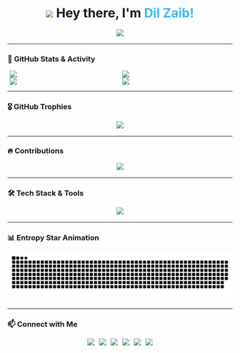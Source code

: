 <h1 align="center">
  <img src="https://media.giphy.com/media/hvRJCLFzcasrR4ia7z/giphy.gif" width="35"> 
  Hey there, I'm <span style="color:#36BCF7;">Dil Zaib!</span>
</h1>

<p align="center">
  <img src="https://readme-typing-svg.herokuapp.com/?lines=Welcome+to+my+GitHub!;Full-Stack+Developer;Tech+Enthusiast;Always+Learning!&center=true&width=500&height=50&color=36BCF7">
</p>

<hr>

### 🚀 **GitHub Stats & Activity**
<div align="center" style="display: flex; flex-wrap: wrap; justify-content: center; gap: 10px;">
  <img width="48%" src="https://github-readme-stats.vercel.app/api?username=dilzaibofficial&show_icons=true&theme=github_dark&count_private=true&include_all_commits=true&hide_border=true" />
  <img width="48%" src="https://streak-stats.demolab.com?user=dilzaibofficial&theme=algolia&hide_border=true" />
</div>

<div align="center" style="display: flex; flex-wrap: wrap; justify-content: center; gap: 10px;">
  <img width="48%" src="https://github-profile-summary-cards.vercel.app/api/cards/repos-per-language?username=dilzaibofficial&theme=github_dark" />
  <img width="48%" src="https://github-profile-summary-cards.vercel.app/api/cards/most-commit-language?username=dilzaibofficial&theme=github_dark" />
</div>

<hr>

### 🎖️ **GitHub Trophies**
<div align="center">
  <img src="https://github-profile-trophy.vercel.app/?username=dilzaibofficial&theme=algolia&no-frame=true&column=7">
</div>

<hr>

### 🔥 **Contributions**
<div align="center">
  <img src="https://github-readme-activity-graph.vercel.app/graph?username=dilzaibofficial&theme=github-dark&hide_border=true" />
</div>

<hr>

### 🛠 **Tech Stack & Tools**
<div align="center">
  <img src="https://skillicons.dev/icons?i=html,css,bootstrap,tailwind,js,ts,react,redux,nextjs,nodejs,express,mongodb,postgresql,git,docker" />
</div>

<hr>

### 📊 **Entropy Star Animation**
<div align="center">
  <img src="https://github.com/dilzaibofficial/dilzaibofficial/blob/main/github-user-contribution.svg" alt="GitHub Contribution Grid Snake Animation">
</div>

<hr>

### 📫 **Connect with Me**
<div align="center" style="display: flex; flex-wrap: wrap; justify-content: center; gap: 10px;">
  <a href="https://dilzaibofficial.github.io/" target="_blank">
    <img src="https://img.shields.io/badge/Website-000000?style=for-the-badge&logo=About.me&logoColor=white">
  </a>
  <a href="https://www.linkedin.com/in/dilzaibofficial" target="_blank">
    <img src="https://img.shields.io/badge/LinkedIn-0077B5?style=for-the-badge&logo=linkedin&logoColor=white">
  </a>
  <a href="https://x.com/dilzaibofficial" target="_blank">
    <img src="https://img.shields.io/badge/Twitter-1DA1F2?style=for-the-badge&logo=twitter&logoColor=white">
  </a>
  <a href="https://www.instagram.com/dilzaibofficial" target="_blank">
    <img src="https://img.shields.io/badge/Instagram-E4405F?style=for-the-badge&logo=instagram&logoColor=white">
  </a>
  <a href="https://youtube.com/@dilzaibofficial" target="_blank">
    <img src="https://img.shields.io/badge/YouTube-FF0000?style=for-the-badge&logo=youtube&logoColor=white">
  </a>
  <a href="https://www.facebook.com/share/165J8YXU5k/" target="_blank">
    <img src="https://img.shields.io/badge/Facebook-1877F2?style=for-the-badge&logo=facebook&logoColor=white">
  </a>
</div>
